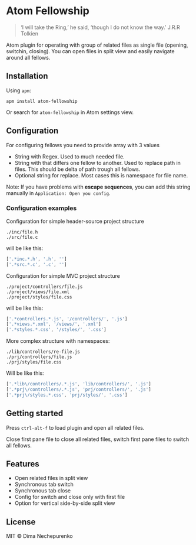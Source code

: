 # Atom Fellowship

> ‘I will take the Ring,’ he said, ‘though I do not know the way.’ J.R.R Tolkien

Atom plugin for operating with group of related files as single file (opening, switchin, closing). You can open files in split view and easily navigate around all fellows.

## Installation

Using `apm`:

```
apm install atom-fellowship
```

Or search for `atom-fellowship` in Atom settings view.

## Configuration

For configuring fellows you need to provide array with 3 values

* String with Regex. Used to much needed file.
* String with that differs one fellow to another. Used to replace path in files. This should be delta of path trough all fellows.
* Optional string for replace. Most cases this is namespace for file name.

Note: If you have problems with **escape sequences**, you can add this string manually in `Application: Open you config`.

### Configuration examples

Configuration for simple header-source project structure

```
./inc/file.h
./src/file.c
```

will be like this:

```js
['.*inc.*.h', '.h', '']
['.*src.*.c', '.c', '']
```

Configuration for simple MVC project structure

```
./project/controllers/file.js
./project/views/file.xml
./project/styles/file.css
```

will be like this:

```js
['.*controllers.*.js', '/controllers/', '.js']
['.*views.*.xml', '/views/', '.xml']
['.*styles.*.css', '/styles/', '.css']
```

More complex structure with namespaces:

```
./lib/controllers/re-file.js
./prj/controllers/file.js
./prj/styles/file.css
```

Will be like this:

```js
['.*lib\/controllers/.*.js', 'lib/controllers/', '.js']
['.*prj\/controllers/.*.js', 'prj/controllers/', '.js']
['.*prj\/styles.*.css', 'prj/styles/', '.css']
```

## Getting started

Press `ctrl-alt-f` to load plugin and open all related files.

Close first pane file to close all related files, switch first pane files to switch all fellows.

## Features

* Open related files in split view
* Synchronous tab switch
* Synchronous tab close
* Config for switch and close only with first file
* Option for vertical side-by-side split view

## License

MIT © Dima Nechepurenko
